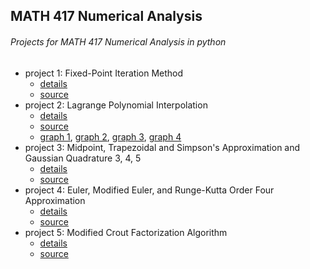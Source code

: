 ## MATH 417 Numerical Analysis
###### Projects for MATH 417 Numerical Analysis in python

* project 1: Fixed-Point Iteration Method
  * [details](p1_instructions.txt)
  * [source](project1.py)
* project 2: Lagrange Polynomial Interpolation
  * [details](p2_instructions.txt)
  * [source](project2.py)
  * [graph 1](test_p2_opt1.png), [graph 2](test_p2_opt2.png), [graph 3](test_p2_opt3.png), [graph 4](test_p2_opt4.png)
* project 3: Midpoint, Trapezoidal and Simpson's Approximation and Gaussian Quadrature 3, 4, 5
  * [details](p3_instructions.txt)
  * [source](project3.py)
* project 4: Euler, Modified Euler, and Runge-Kutta Order Four Approximation
  * [details](p4_instructions.txt)
  * [source](project4.py)
* project 5: Modified Crout Factorization Algorithm
  * [details](p5_instructions.txt)
  * [source](project5.py)
